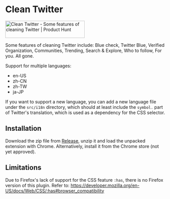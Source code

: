 # Clean Twitter

<a href="https://www.producthunt.com/posts/clean-twitter?utm_source=badge-featured&utm_medium=badge&utm_souce=badge-clean&#0045;twitter" target="_blank"><img src="https://api.producthunt.com/widgets/embed-image/v1/featured.svg?post_id=401819&theme=light" alt="Clean&#0032;Twitter - Some&#0032;features&#0032;of&#0032;cleaning&#0032;Twitter | Product Hunt" style="width: 250px; height: 54px;" width="250" height="54" /></a>

Some features of cleaning Twitter include: Blue check, Twitter Blue, Verified Organization, Communities, Trending, Search & Explore, Who to follow, For you. All gone.

Support for multiple languages:

- en-US
- zh-CN
- zh-TW
- ja-JP

If you want to support a new language, you can add a new language file under the `src/i18n` directory, which should at least include the `symbol.` part of Twitter's translation, which is used as a dependency for the CSS selector.

## Installation

Download the zip file from [Release](https://github.com/rxliuli/clean-twttier/releases), unzip it and load the unpacked extension with Chrome. Alternatively, install it from the Chrome store (not yet approved).

## Limitations

Due to Firefox's lack of support for the CSS feature `:has`, there is no Firefox version of this plugin. Refer to: <https://developer.mozilla.org/en-US/docs/Web/CSS/:has#browser_compatibility>
